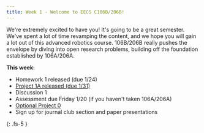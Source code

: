 ```yaml
---
title: Week 1 - Welcome to EECS C106B/206B!
---
```


We're extremely excited to have you! It's going to be a great semester. We've spent a lot of time revamping the content, and we hope you will gain a lot out of this advanced robotics course. 106B/206B really pushes the envelope by diving into open research problems, building off the foundation established by 106A/206A. 

**This week:**
- Homework 1 released (due 1/24)
- [Project 1A released (due 1/31)](./assets/proj/proj1a.pdf)
- Discussion 1
- Assessment due Friday 1/20 (if you haven't taken 106A/206A)
- [Optional Project 0](./assets/proj/proj0.pdf)
- Sign up for journal club section and paper presentations

{: .fs-5 }
